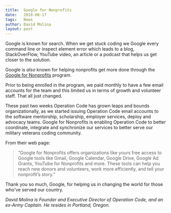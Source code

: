 ```yaml
---
title:  Google for Nonprofits
date:   2016-06-17
tags:   News
author: David Molina
layout: post
---
```


Google is known for search. When we get stuck coding we Google every command line or inspect element error which leads to a blog, StackOverFlow, YouTube video, an article or a podcast that helps us get closer to the solution.

Google is *also* known for helping nonprofits get more done through the [Google for Nonprofits](https://www.google.com/nonprofits/) program.

Prior to being enrolled in the program, we paid monthly to have a few email accounts for the team and this limited us in terms of growth and volunteer staff. That all just changed.

These past two weeks Operation Code has grown leaps and bounds organizationally, as we started issuing Operation Code email accounts to the software mentorship, scholarship, employer services, deploy and advocacy teams. Google for Nonprofits is enabling Operation Code to better coordinate, integrate and synchronize our services to better serve our military veterans coding community.

From their web page:

>“Google for Nonprofits offers organizations like yours free access to Google tools like Gmail, Google Calendar, Google Drive, Google Ad Grants, YouTube for Nonprofits and more. These tools can help you reach new donors and volunteers, work more efficiently, and tell your nonprofit’s story.”

Thank you so much, Google, for helping us in changing the world for those who've served our country.

*David Molina is Founder and Executive Director of Operation Code, and an ex-Army Captain. He resides in Portland, Oregon.*
